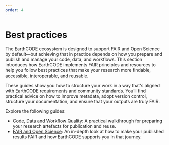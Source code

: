 ```yaml
---
order: 4
---
```

# Best practices

The EarthCODE ecosystem is designed to support FAIR and Open Science by default—but achieving that in practice depends on how you prepare and publish and manage your code, data, and workflows. This section introduces how EarthCODE implements FAIR principles and resources to help you follow best practices that make your research more findable, accessible, interoperable, and reusable.

These guides show you how to structure your work in a way that's aligned with EarthCODE requirements and community standards. You’ll find practical advice on how to improve metadata, adopt version control, structure your documentation, and ensure that your outputs are truly FAIR.

Explore the following guides:

- [Code, Data and Workflow Quality](./Data%20and%20Workflow%20Best%20Practices/index.md): A practical walkthrough for preparing your research artefacts for publication and reuse.
- [FAIR and Open Science](./FAIR%20and%20Open%20Science%20Best%20Practices/index.md): An in-depth look at how to make your published results FAIR and how EarthCODE supports you in that journey.
